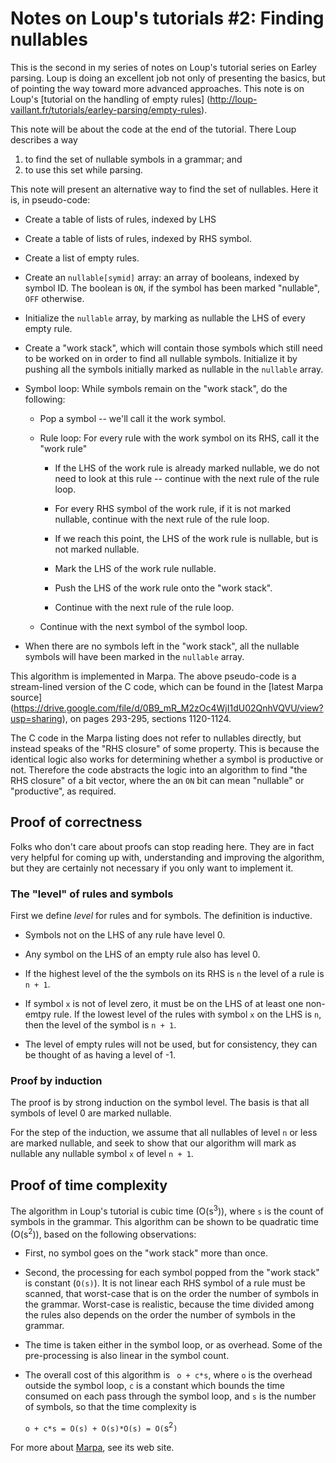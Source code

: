 # Notes on Loup's tutorials #2: Finding nullables

This is the second in my series of notes on Loup's tutorial series
on Earley parsing.
Loup is doing an excellent job not only of presenting the basics,
but of pointing the way toward more advanced approaches.
This note is on Loup's
[tutorial on the handling of empty rules]
(http://loup-vaillant.fr/tutorials/earley-parsing/empty-rules).

This note will be about the code at the end of the tutorial.
There Loup describes a way

1.  to find the set of nullable symbols in a grammar; and
2.  to use this set while parsing.

This note will present an alternative way to find the set
of nullables.  Here it is, in pseudo-code:

* Create a table of lists of rules, indexed by LHS

* Create a table of lists of rules, indexed by RHS symbol.

* Create a list of empty rules.

*   Create an `nullable[symid]` array:
    an array of booleans, indexed by symbol ID.
    The boolean is `ON`, if the symbol has been marked
    "nullable", `OFF` otherwise.

*   Initialize the `nullable` array, by marking
    as nullable the LHS of every empty rule.

*   Create a "work stack", which will contain 
    those symbols which still need to be worked on
    in order to find all nullable symbols.
    Initialize it by pushing all the symbols initially
    marked as nullable in the `nullable` array.

*   Symbol loop: While symbols remain on the "work stack", do the following:

    + Pop a symbol -- we'll call it the work symbol.

    + Rule loop: For every rule with the work symbol on its RHS, call it the "work rule"

        *   If the LHS of the work rule is already marked nullable,
            we do not need to look at this rule --
            continue with the next rule of the rule loop.

        *   For every RHS symbol of the work rule,
            if it is not marked nullable, 
            continue with the next rule of the rule loop.

        *   If we reach this point, the LHS of the work rule is nullable,
            but is not marked nullable.

        * Mark the LHS of the work rule nullable.

        * Push the LHS of the work rule onto the "work stack".

        * Continue with the next rule of the rule loop.

    + Continue with the next symbol of the symbol loop.

* When there are no symbols left in the "work stack",
    all the nullable symbols will have been marked in the `nullable`
    array.

This algorithm is implemented in Marpa.
The above pseudo-code is a stream-lined version of the C code,
which can be found in the
[latest Marpa source]
(https://drive.google.com/file/d/0B9_mR_M2zOc4WjI1dU02QnhVQVU/view?usp=sharing),
on pages 293-295, sections 1120-1124.

The C code in the Marpa listing does not refer
to nullables directly, but instead speaks
of the "RHS closure" of some property.
This is because the identical logic also works for determining
whether a symbol is productive or not.
Therefore the code abstracts the logic into an
algorithm to find "the RHS closure" of a bit vector,
where the an `ON` bit can mean "nullable" or "productive",
as required.

## Proof of correctness

Folks who don't care about proofs can stop reading here.
They are in fact very helpful for coming up with, understanding
and improving the algorithm,
but they are certainly not necessary if you only want to implement it.

### The "level" of rules and symbols

First we define *level* for rules and for symbols.  The definition
is inductive.

* Symbols not on the LHS of any rule have level 0.

* Any symbol on the LHS of an empty rule also has level 0.

* If the highest level of the the symbols on its RHS is `n`
    the level of a rule is `n + 1`.

* If symbol `x` is not of level zero, it must be on the LHS
    of at least one non-emtpy rule.
    If the lowest level of the rules with symbol `x` on
    the LHS is `n`, then the level 
    of the symbol is `n + 1`.

* The level of empty rules will not be used, but
    for consistency,
    they can be thought of as having a level of -1.

### Proof by induction

The proof is by strong induction on the symbol level.
The basis is that all symbols of level 0 are marked nullable.

For the step of the induction, we assume that
all nullables of level `n` or less are marked
nullable, and seek to show that
our algorithm will mark as nullable
any nullable symbol `x` of level `n + 1`.

## Proof of time complexity

The algorithm in Loup's tutorial is cubic time (O(s<sup>3</sup>)),
where `s` is the count of symbols in the grammar.
This algorithm can be shown to be quadratic time (O(s<sup>2</sup>)),
based on the following
observations:

* First, no symbol goes on the "work stack" more than once.

* Second, the processing for each symbol popped from the "work stack"
    is constant (`O(s)`).
    It is not linear each RHS symbol of a rule must be scanned,
    that worst-case that is on the order the number of symbols in the 
    grammar.
    Worst-case is realistic, because the time divided among the rules also
    depends on the order the number of symbols in the  grammar.

* The time is taken either in the symbol loop, or as overhead.
    Some of the pre-processing is also linear in the symbol count.

*   The overall cost of this algorithm is ` o + c*s`,
    where `o` is the overhead
    outside the symbol loop, `c` is a constant which bounds the time consumed
    on each pass through the symbol loop,
    and `s` is the number of symbols,
    so that the time complexity is
    
    `o + c*s = O(s) + O(s)*O(s) = O(`s<sup>2</sup>`)`

For more about
[Marpa](http://savage.net.au/Marpa.html),
see its web site.

<!---
vim: expandtab shiftwidth=4
-->
